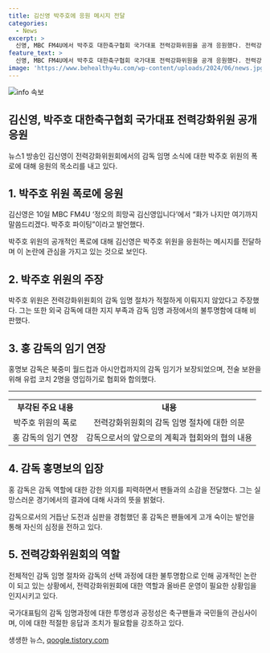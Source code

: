 ```yaml
---
title: 김신영 박주호에 응원 메시지 전달
categories:
  - News
excerpt: >
  신영, MBC FM4U에서 박주호 대한축구협회 국가대표 전력강화위원을 공개 응원했다. 전력강화위원회의 축구대표팀 감독 선정 과정에 문제를 지적한 박 위원에게 화가 나지만 여기까지 말씀드리겠다며 응원의 인사를 전했다. 이에 대한 박 위원의 폭로와 함께 축구 감독 선정 과정의 불만을 노출했다. 감독으로 선정된 홍명보 감독이 평가를 받을 예정이지만, 박 위원이 감독 선정 과정에 대한 논란을 제기하고 있다.
feature_text: >
  신영, MBC FM4U에서 박주호 대한축구협회 국가대표 전력강화위원을 공개 응원했다. 전력강화위원회의 축구대표팀 감독 선정 과정에 문제를 지적한 박 위원에게 화가 나지만 여기까지 말씀드리겠다며 응원의 인사를 전했다. 이에 대한 박 위원의 폭로와 함께 축구 감독 선정 과정의 불만을 노출했다. 감독으로 선정된 홍명보 감독이 평가를 받을 예정이지만, 박 위원이 감독 선정 과정에 대한 논란을 제기하고 있다.
image: 'https://www.behealthy4u.com/wp-content/uploads/2024/06/news.jpg'
---
```


<p><img src="https://www.behealthy4u.com/wp-content/uploads/2024/06/news.jpg" alt="info 속보" /></p>

<h2>김신영, 박주호 대한축구협회 국가대표 전력강화위원 공개 응원</h2>

<p data-ke-size="size16">뉴스1 방송인 김신영이 전력강화위원회에서의 감독 임명 소식에 대한 박주호 위원의 폭로에 대해 응원의 목소리를 내고 있다.</p>

<h2 data-ke-size="size26">1. 박주호 위원 폭로에 응원</h2>

<p data-ke-size="size16">김신영은 10일 MBC FM4U ‘정오의 희망곡 김신영입니다’에서 “화가 나지만 여기까지 말씀드리겠다. 박주호 파이팅”이라고 발언했다.</p>

<p data-ke-size="size16">박주호 위원의 공개적인 폭로에 대해 김신영은 박주호 위원을 응원하는 메시지를 전달하며 이 논란에 관심을 가지고 있는 것으로 보인다.</p>

<h2 data-ke-size="size26">2. 박주호 위원의 주장</h2>

<p data-ke-size="size16">박주호 위원은 전력강화위원회의 감독 임명 절차가 적절하게 이뤄지지 않았다고 주장했다. 그는 또한 외국 감독에 대한 지지 부족과 감독 임명 과정에서의 불투명함에 대해 비판했다.</p>

<h2 data-ke-size="size26">3. 홍 감독의 임기 연장</h2>

<p data-ke-size="size16">홍명보 감독은 북중미 월드컵과 아시안컵까지의 감독 임기가 보장되었으며, 전술 보완을 위해 유럽 코치 2명을 영입하기로 협회와 합의했다.</p>

<hr>

<table>
  <tbody>
    <tr>
      <td style="text-align: center; height: 17px;"><b>부각된 주요 내용</b></td>
      <td style="text-align: center; height: 17px;"><b>내용</b></td>
    </tr>
    <tr>
      <td style="text-align: center; height: 17px;">박주호 위원의 폭로</td>
      <td style="text-align: center; height: 17px;">전력강화위원회의 감독 임명 절차에 대한 의문</td>
    </tr>
    <tr>
      <td style="text-align: center; height: 17px;">홍 감독의 임기 연장</td>
      <td style="text-align: center; height: 17px;">감독으로서의 앞으로의 계획과 협회와의 협의 내용</td>
    </tr>
  </tbody>
</table>

<h2 data-ke-size="size26">4. 감독 홍명보의 입장</h2>

<p data-ke-size="size16">홍 감독은 감독 역할에 대한 강한 의지를 피력하면서 팬들과의 소감을 전달했다. 그는 실망스러운 경기에서의 결과에 대해 사과의 뜻을 밝혔다.</p>

<p data-ke-size="size16">감독으로서의 거듭난 도전과 심판을 경험했던 홍 감독은 팬들에게 고개 숙이는 발언을 통해 자신의 심정을 전하고 있다.</p>

<h2 data-ke-size="size26">5. 전력강화위원회의 역할</h2>

<p data-ke-size="size16">전체적인 감독 임명 절차와 감독의 선택 과정에 대한 불투명함으로 인해 공개적인 논란이 되고 있는 상황에서, 전력강화위원회에 대한 역할과 올바른 운영이 필요한 상황임을 인지시키고 있다.</p>

<p data-ke-size="size16">국가대표팀의 감독 임명과정에 대한 투명성과 공정성은 축구팬들과 국민들의 관심사이며, 이에 대한 적절한 응답과 조치가 필요함을 강조하고 있다.</p>
생생한 뉴스, <a href="https://qoogle.tistory.com" rel="dofollow">qoogle.tistory.com</a>


